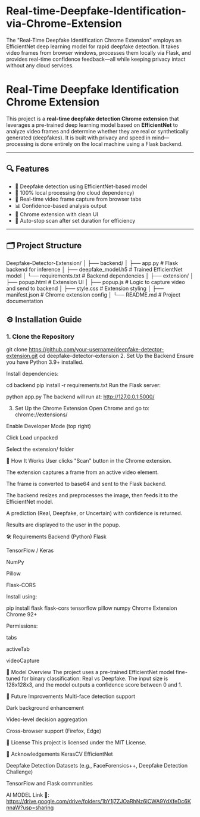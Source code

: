 # Real-time-Deepfake-Identification-via-Chrome-Extension
The "Real-Time Deepfake Identification Chrome Extension" employs an EfficientNet deep learning model for rapid deepfake detection. It takes video frames from browser windows, processes them locally via Flask, and provides real-time confidence feedback—all while keeping privacy intact without any cloud services.


# Real-Time Deepfake Identification Chrome Extension

This project is a **real-time deepfake detection Chrome extension** that leverages a pre-trained deep learning model based on **EfficientNet** to analyze video frames and determine whether they are real or synthetically generated (deepfakes). It is built with privacy and speed in mind—processing is done entirely on the local machine using a Flask backend.

---

## 🔍 Features

- 🧠 Deepfake detection using EfficientNet-based model
- 🔐 100% local processing (no cloud dependency)
- 🎥 Real-time video frame capture from browser tabs
- 📊 Confidence-based analysis output
- 🧩 Chrome extension with clean UI
- 🔁 Auto-stop scan after set duration for efficiency

---

## 🗂️ Project Structure

Deepfake-Detector-Extension/
│
├── backend/
│ ├── app.py # Flask backend for inference
│ ├── deepfake_model.h5 # Trained EfficientNet model
│ └── requirements.txt # Backend dependencies
│
├── extension/
│ ├── popup.html # Extension UI
│ ├── popup.js # Logic to capture video and send to backend
│ ├── style.css # Extension styling
│ ├── manifest.json # Chrome extension config
│
└── README.md # Project documentation


## ⚙️ Installation Guide

### 1. Clone the Repository


git clone https://github.com/your-username/deepfake-detector-extension.git
cd deepfake-detector-extension
2. Set Up the Backend
Ensure you have Python 3.9+ installed.

Install dependencies:


cd backend
pip install -r requirements.txt
Run the Flask server:


python app.py
The backend will run at: http://127.0.0.1:5000/

3. Set Up the Chrome Extension
Open Chrome and go to: chrome://extensions/

Enable Developer Mode (top right)

Click Load unpacked

Select the extension/ folder

🧪 How It Works
User clicks "Scan" button in the Chrome extension.

The extension captures a frame from an active video element.

The frame is converted to base64 and sent to the Flask backend.

The backend resizes and preprocesses the image, then feeds it to the EfficientNet model.

A prediction (Real, Deepfake, or Uncertain) with confidence is returned.

Results are displayed to the user in the popup.

🛠 Requirements
Backend (Python)
Flask

TensorFlow / Keras

NumPy

Pillow

Flask-CORS

Install using:


pip install flask flask-cors tensorflow pillow numpy
Chrome Extension
Chrome 92+

Permissions:

tabs

activeTab

videoCapture

🧠 Model Overview
The project uses a pre-trained EfficientNet model fine-tuned for binary classification: Real vs Deepfake. The input size is 128x128x3, and the model outputs a confidence score between 0 and 1.

📝 Future Improvements
Multi-face detection support

Dark background enhancement

Video-level decision aggregation

Cross-browser support (Firefox, Edge)

🧾 License
This project is licensed under the MIT License.

🙌 Acknowledgements
KerasCV EfficientNet

Deepfake Detection Datasets (e.g., FaceForensics++, Deepfake Detection Challenge)

TensorFlow and Flask communities



AI MODEL Link 🔗: https://drive.google.com/drive/folders/1bY1j7ZJOaRhNz6lCWA9YdXfeDc6KnnaW?usp=sharing





